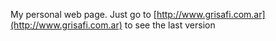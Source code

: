 My personal web page. Just go to [http://www.grisafi.com.ar](http://www.grisafi.com.ar) to see the last version
